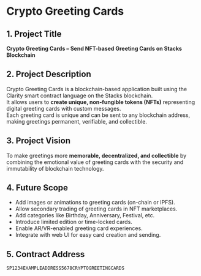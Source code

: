 # Crypto Greeting Cards

## 1. Project Title
**Crypto Greeting Cards – Send NFT-based Greeting Cards on Stacks Blockchain**

## 2. Project Description
Crypto Greeting Cards is a blockchain-based application built using the Clarity smart contract language on the Stacks blockchain.  
It allows users to **create unique, non-fungible tokens (NFTs)** representing digital greeting cards with custom messages.  
Each greeting card is unique and can be sent to any blockchain address, making greetings permanent, verifiable, and collectible.

## 3. Project Vision
To make greetings more **memorable, decentralized, and collectible** by combining the emotional value of greeting cards with the security and immutability of blockchain technology.

## 4. Future Scope
- Add images or animations to greeting cards (on-chain or IPFS).
- Allow secondary trading of greeting cards in NFT marketplaces.
- Add categories like Birthday, Anniversary, Festival, etc.
- Introduce limited edition or time-locked cards.
- Enable AR/VR-enabled greeting card experiences.
- Integrate with web UI for easy card creation and sending.

## 5. Contract Address
`SP1234EXAMPLEADDRESS5678CRYPTOGREETINGCARDS`


